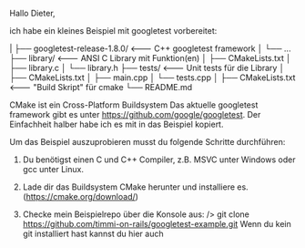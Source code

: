 Hallo Dieter,

ich habe ein kleines Beispiel mit googletest vorbereitet:

|
├── googletest-release-1.8.0/	<--- C++ googletest framework
│   └── ...
├── library/			<--- ANSI C Library mit Funktion(en)
│   ├── CMakeLists.txt
│   ├── library.c
│   └── library.h
├── tests/			<--- Unit tests für die Library
│   ├── CMakeLists.txt
│   ├── main.cpp
│   └── tests.cpp
│
├── CMakeLists.txt		<--- "Build Skript" für cmake
└── README.md

CMake ist ein Cross-Platform Buildsystem 
Das aktuelle googletest framework gibt es unter https://github.com/google/googletest.
Der Einfachheit halber habe ich es mit in das Beispiel kopiert.

Um das Beispiel auszuprobieren musst du folgende Schritte durchführen:

1. Du benötigst einen C und C++ Compiler, z.B. MSVC unter Windows oder gcc unter Linux.

2. Lade dir das Buildsystem CMake herunter und installiere es. (https://cmake.org/download/)

3. Checke mein Beispielrepo über die Konsole aus:
   /> git clone https://github.com/timmi-on-rails/googletest-example.git
   Wenn du kein git installiert hast kannst du hier auch 

